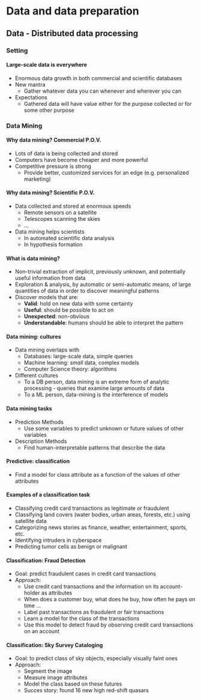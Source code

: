 # Data and data preparation

## Data - Distributed data processing

### Setting

#### Large-scale data is everywhere

* Enormous data growth in both commercial and scientific databases
* New mantra
    * Gather whatever data you can whenever and wherever you can
* Expectations
    * Gathered data will have value either for the purpose collected or for some other purpose

### Data Mining

#### Why data mining? Commercial P.O.V.

* Lots of data is being collected and stored
* Computers have become cheaper and more powerful
* Competitive pressure is strong
    * Provide better, customized services for an edge (e.g. personalized marketing)

#### Why data mining? Scientific P.O.V.

* Data collected and stored at enormous speeds
    * Remote sensors on a satellite
    * Telescopes scanning the skies
    * ...
* Data mining helps scientists
    * In automated scientific data analysis
    * In hypothesis formation

#### What is data mining?

* Non-trivial extraction of implicit, previously unknown, and potentially useful information from data
* Exploration & analysis, by automatic or semi-automatic means, of large quantities of data in order to discover meaningful patterns
* Discover models that are:
    * **Valid**: hold on new data with some certainty
    * **Useful**: should be possible to act on
    * **Unexpected**: non-obvious
    * **Understandable**: humans should be able to interpret the pattern

#### Data mining: cultures

* Data mining overlaps with
    * Databases: large-scale data, simple queries
    * Machine learning: *small* data, complex models
    * Computer Science theory: algorithms
* Different cultures
    * To a DB person, data mining is an extreme form of analytic processing - queries that examine large amounts of data
    * To a ML person, data-mining is the interference of models

#### Data mining tasks

* Prediction Methods
    * Use some variables to predict unknown or future values of other variables
* Description Methods
    * Find human-interpretable patterns that describe the data

#### Predictive: classification

* Find a model for class attribute as a function of the values of other attributes

#### Examples of a classification task

* Classifying credit card transactions as legitimate or fraudulent
* Classifying land covers (water bodies, urban areas, forests, etc.) using satellite data
* Categorizing news stories as finance, weather, entertainment, sports, etc.
* Identifying intruders in cyberspace
* Predicting tumor cells as benign or malignant

#### Classification: Fraud Detection

* Goal: predict fraudulent cases in credit card transactions
* Approach:
    * Use credit card transactions and the information on its account-holder as attributes
    * When does a customer buy, what does he buy, how often he pays on time ...
    * Label past transactions as fraudulent or fair transactions
    * Learn a model for the class of the transactions
    * Use this model to detect fraud by observing credit card transactions on an account

#### Classification: Sky Survey Cataloging

* Goal: to predict class of sky objects, especially visually faint ones
* Approach:
    * Segment the image
    * Measure image attributes
    * Model the class based on these futures
    * Succes story: found 16 new high red-shift quasars